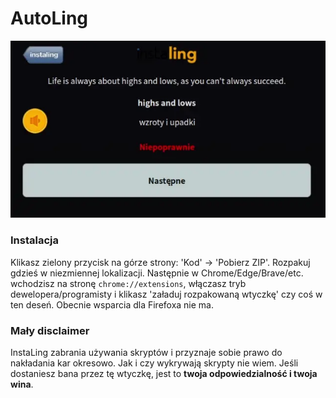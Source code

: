 # AutoLing
![Example](./showcase.webp)
### Instalacja
Klikasz zielony przycisk na górze strony: 'Kod' -> 'Pobierz ZIP'. Rozpakuj gdzieś w niezmiennej lokalizacji. Następnie w Chrome/Edge/Brave/etc. wchodzisz na stronę `chrome://extensions`, włączasz tryb dewelopera/programisty i klikasz 'załaduj rozpakowaną wtyczkę' czy coś w ten deseń. Obecnie wsparcia dla Firefoxa nie ma.
### Mały disclaimer
InstaLing zabrania używania skryptów i przyznaje sobie prawo do nakładania kar okresowo. Jak i czy wykrywają skrypty nie wiem. Jeśli dostaniesz bana przez tę wtyczkę, jest to **twoja odpowiedzialność i twoja wina**.
